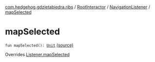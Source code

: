 [com.hedgehog.gdzietabiedra.ribs](../../index.md) / [RootInteractor](../index.md) / [NavigationListener](index.md) / [mapSelected](./map-selected.md)

# mapSelected

`fun mapSelected(): `[`Unit`](https://kotlinlang.org/api/latest/jvm/stdlib/kotlin/-unit/index.html) [(source)](https://github.com/asvid/GdzieTaBiedra/tree/master/app/src/main/java/com/hedgehog/gdzietabiedra/ribs/RootInteractor.kt#L72)

Overrides [Listener.mapSelected](../../../com.hedgehog.gdzietabiedra.ribs.bottomnav/-bottom-nav-interactor/-listener/map-selected.md)

